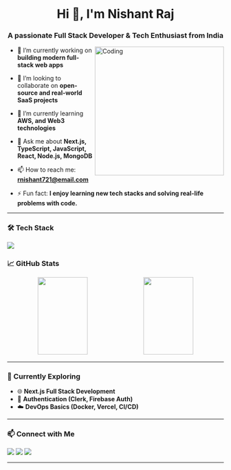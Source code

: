 <h1 align="center">Hi 👋, I'm Nishant Raj</h1>
<h3 align="center">A passionate Full Stack Developer & Tech Enthusiast from India</h3>

<img align="right" alt="Coding" width="300" src="https://user-images.githubusercontent.com/74038190/212748830-4c709398-a386-4761-84d7-9e10b98fbe6e.gif" />

- 🔭 I’m currently working on **building modern full-stack web apps**

- 👯 I’m looking to collaborate on **open-source and real-world SaaS projects**
  
- 🌱 I’m currently learning **AWS, and Web3 technologies**
  
- 💬 Ask me about **Next.js, TypeScript, JavaScript, React, Node.js, MongoDB**

- 📫 How to reach me: **rnishant721@email.com**

- ⚡ Fun fact: **I enjoy learning new tech stacks and solving real-life problems with code.**
---

### 🛠️ Tech Stack
<p align="left">
  <img src="https://skillicons.dev/icons?i=js,ts,react,next,nodejs,express,prisma,postgres,mongodb,mysql,tailwind,html,css,git,github,vscode,vercel,docker,postman,aws,linux" />
</p

---

### 📈 GitHub Stats

<p align="center">
  <img src="https://github-readme-stats.vercel.app/api?username=NishantRaj278&show_icons=true&theme=default&hide_border=false&count_private=true" width="48%" height="180px" />
  <img src="https://github-readme-stats.vercel.app/api/top-langs/?username=NishantRaj278&layout=compact&theme=default&hide_border=false" width="48%" height="180px" />
</p>

---

### 🧠 Currently Exploring

- 🌐 **Next.js Full Stack Development**
- 🔐 **Authentication (Clerk, Firebase Auth)**
- ☁️ **DevOps Basics (Docker, Vercel, CI/CD)**

---

### 📫 Connect with Me

<p align="left">
  <a href="https://www.linkedin.com/in/nishantraj1234" target="_blank"><img src="https://img.shields.io/badge/LinkedIn-blue?style=for-the-badge&logo=linkedin" /></a>
  <a href="mailto:rnishant721@email.com"><img src="https://img.shields.io/badge/Gmail-red?style=for-the-badge&logo=gmail&logoColor=white" /></a>
  <a href="https://github.com/NishantRaj278"><img src="https://img.shields.io/badge/GitHub-black?style=for-the-badge&logo=github&logoColor=white" /></a>
</p>

---

<!-- Add any featured projects or blogs here if you want -->

<!-- Optionally, add contribution graph -->
<!--
![GitHub Activity Graph](https://github-readme-activity-graph.cyclic.app/graph?username=nishantraj&theme=react-dark)
-->
